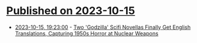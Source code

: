 # [Published on 2023-10-15](index.md)

* [2023-10-15, 19:23:00](https://news.slashdot.org/story/23/10/15/1920246/two-godzilla-scifi-novellas-finally-get-english-translations-capturing-1950s-horror-at-nuclear-weapons?utm_source=rss1.0mainlinkanon&utm_medium=feed) - [Two 'Godzilla' Scifi Novellas Finally Get English Translations, Capturing 1950s Horror at Nuclear Weapons](https://news.slashdot.org/story/23/10/15/1920246/two-godzilla-scifi-novellas-finally-get-english-translations-capturing-1950s-horror-at-nuclear-weapons?utm_source=rss1.0mainlinkanon&utm_medium=feed)
